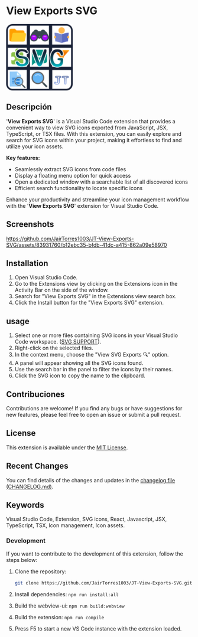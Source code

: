 # View Exports SVG

<img src="./assets/JT View Exports SVG - ICON.png" alt="Logo View Exports SVG" width="180" height="180">

## Descripción

'**View Exports SVG**' is a Visual Studio Code extension that provides a convenient way to view SVG icons exported from JavaScript, JSX, TypeScript, or TSX files. With this extension, you can easily explore and search for SVG icons within your project, making it effortless to find and utilize your icon assets.

**Key features:**

- Seamlessly extract SVG icons from code files
- Display a floating menu option for quick access
- Open a dedicated window with a searchable list of all discovered icons
- Efficient search functionality to locate specific icons

Enhance your productivity and streamline your icon management workflow with the '**View Exports SVG**' extension for Visual Studio Code.

## Screenshots

https://github.com/JairTorres1003/JT-View-Exports-SVG/assets/83931760/b12ebc35-bfdb-41dc-a415-862a09e58970

## Installation

1. Open Visual Studio Code.
2. Go to the Extensions view by clicking on the Extensions icon in the Activity Bar on the side of the window.
3. Search for "View Exports SVG" in the Extensions view search box.
4. Click the Install button for the "View Exports SVG" extension.

## usage

1. Select one or more files containing SVG icons in your Visual Studio Code workspace. ([SVG SUPPORT](SVG%20SUPPORT.md)).
2. Right-click on the selected files.
3. In the context menu, choose the "View SVG Exports 🔍" option.
4. A panel will appear showing all the SVG icons found.
5. Use the search bar in the panel to filter the icons by their names.
6. Click the SVG icon to copy the name to the clipboard.

## Contribuciones

Contributions are welcome! If you find any bugs or have suggestions for new features, please feel free to open an issue or submit a pull request.

## License

This extension is available under the [MIT License](LICENSE).


## Recent Changes

You can find details of the changes and updates in the [changelog file (CHANGELOG.md)](CHANGELOG.md).

## Keywords

Visual Studio Code, Extension, SVG icons, React, Javascript, JSX, TypeScript, TSX, Icon management, Icon assets.

### Development

If you want to contribute to the development of this extension, follow the steps below:

1. Clone the repository:

   ```bash
   git clone https://github.com/JairTorres1003/JT-View-Exports-SVG.git
   ```

2. Install dependencies: `npm run install:all`
3. Build the webview-ui: `npm run build:webview`
4. Build the extension: `npm run compile`
5. Press F5 to start a new VS Code instance with the extension loaded.
